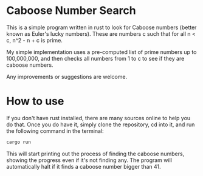 # Caboose Number Search
This is a simple program written in rust to look for Caboose numbers (better known as Euler's lucky numbers).
These are numbers c such that for all n < c, n^2 - n + c is prime.

My simple implementation uses a pre-computed list of prime numbers up to 100,000,000, and then checks all numbers from 1 to c to see if they are caboose numbers.

Any improvements or suggestions are welcome.


# How to use

If you don't have rust installed, there are many sources online to help you do that.
Once you do have it, simply clone the repository, cd into it, and run the following command in the terminal:

```bash
cargo run
```
This will start printing out the process of finding the caboose numbers, showing the progress even if it's not finding any.
The program will automatically halt if it finds a caboose number bigger than 41.